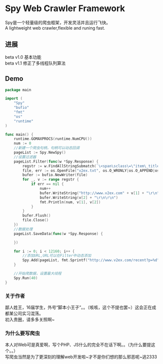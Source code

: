 # Spy Web Crawler Framework
Spy是一个轻量级的爬虫框架，开发灵活并且运行飞快。<br/>
A lightweight web crawler,flexible and runing fast.

## 进展
beta v1.0 基本功能<br/>
beta v1.1 修正了多线程队列算法

## Demo
```Go
package main

import (
	"Spy"
	"bufio"
	"fmt"
	"os"
	"runtime"
)

func main() {
	runtime.GOMAXPROCS(runtime.NumCPU())
	num := 0
	//新建一个爬虫句柄，句柄可以动态回调
	pageList := Spy.NewSpy()
	//设置过滤器
	pageList.Filter(func(w *Spy.Response) {
		regstr := w.FindAllStringSubmatch(`\<span\sclass\=\"item\_title\"\>\<a\shref\=\"([^\"]+)\"\>([^\<\>]+)\<\/a\>\<\/span\>`)
		file, err := os.OpenFile("v2ex.txt", os.O_WRONLY|os.O_APPEND|os.O_CREATE, 0666)
		bufer := bufio.NewWriter(file)
		for _, v := range regstr {
			if err == nil {
				num++
				bufer.WriteString("http://www.v2ex.com" + v[1] + "\r\n")
				bufer.WriteString(v[2] + "\r\n\r\n")
				fmt.Println(num, v[1], v[2])
			}
		}
		bufer.Flush()
		file.Close()
	})
	//数据处理
	pageList.SaveData(func(w *Spy.Response) {

	})

	for i := 0; i < 12160; i++ {
		//添加URL,URL可以在Filter中动态添加
		Spy.Add(pageList, fmt.Sprintf("http://www.v2ex.com/recent?p=%d", i), &Spy.Option{})
	}

	//开始爬数据，设置最大线程
	Spy.Run(40)
}
```
### 关于作者
鄙人姓王，16届学生，外号“脚本小王子”。。（咳咳，这个不提也罢~）这会正在成都某公司实习混荡。<br/>
初入贵圈，请多多关照啊~
### 为什么要写爬虫
本人对Web可是真爱啊，写个PHP、JS什么的完全不在话下啊。。（为什么要提这个。。）<br/>
写爬虫当然是为了更深刻的理解web开发啦~才不是你们想的那么邪恶呢~逃2333
